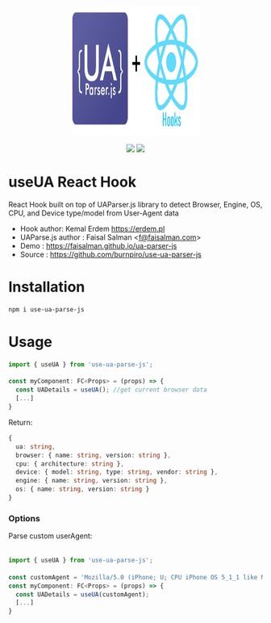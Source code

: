 <p align="center">
    <img src="https://raw.githubusercontent.com/burnpiro/use-ua-parser-js/master/misc/logo.png" width="256" height="256"> 
</p>

<p align="center">
<a href="https://travis-ci.org/faisalman/ua-parser-js"><img src="https://travis-ci.org/faisalman/ua-parser-js.svg?branch=master"></a>
<a href="https://www.npmjs.com/package/ua-parser-js"><img src="https://img.shields.io/npm/v/ua-parser-js.svg"></a>
</p>

# useUA React Hook

React Hook built on top of UAParser.js library to detect Browser, Engine, OS, CPU, and Device type/model from User-Agent data

- Hook author: Kemal Erdem https://erdem.pl
- UAParse.js author : Faisal Salman <<f@faisalman.com>>
- Demo : https://faisalman.github.io/ua-parser-js
- Source : https://github.com/burnpiro/use-ua-parser-js

# Installation
```bash
npm i use-ua-parse-js
```

# Usage

```javascript
import { useUA } from 'use-ua-parse-js';

const myComponent: FC<Props> = (props) => {
  const UADetails = useUA(); //get current browser data
  [...]
}
```

Return:
```typescript
{
  ua: string,
  browser: { name: string, version: string },
  cpu: { architecture: string },
  device: { model: string, type: string, vendor: string },
  engine: { name: string, version: string },
  os: { name: string, version: string }
}
```

### Options

Parse custom userAgent:

```javascript

import { useUA } from 'use-ua-parse-js';

const customAgent = 'Mozilla/5.0 (iPhone; U; CPU iPhone OS 5_1_1 like Mac OS X; en) AppleWebKit/534.46.0 (KHTML, like Gecko) CriOS/19.0.1084.60 Mobile/9B206 Safari/7534.48.3';
const myComponent: FC<Props> = (props) => {
  const UADetails = useUA(customAgent);
  [...]
}
```
